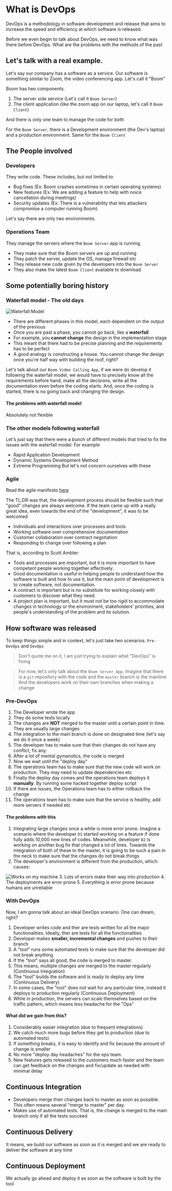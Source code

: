 # What is DevOps

DevOps is a methodology in software development and release that aims to increase the speed
and efficiency at which software is released.

Before we even begin to talk about DevOps, we need to know what was there before DevOps.
What are the problems with the methods of the past


## Let's talk with a real example.

Let's say our company has a software as a service. Our software is something similar to Zoom, the video conferencing app.
Let's call it "Boom"

Boom has two components.

1. The server side service (Let's call it `Boom Server`)
2. The client application (like the zoom app on our laptop, let's call it `Boom Client`)


And there is only one team to manage the code for both

For the `Boom Server`, there is a Development environment (the Dev's laptop) and a production
environment. Same for the `Boom Client`

## The People involved

### Developers

They write code. These includes, but not limited to:
- Bug fixes (Ex: Boom crashes sometimes in certain operating systems)
- New features (Ex: We are adding a feature to help with noice cancellation during meetings)
- Security updates (Ex: There is a vulnerability that lets attackers compromise a computer running Boom)


Let's say there are only two environments. 


### Operations Team

They manage the servers where the `Boom Server` app is running.
- They make sure that the Boom servers are up and running
- They patch the server, update the OS, manage firewall etc
- They release new code given by the developers into the `Boom Server`
- They also make the latest `Boom Client` available to download

## Some potentially boring history

### Waterfall model - The old days

![Waterfall Model](img/waterfall-model.png)

- There are different phases in this model, each dependent on the output of the previous
- Once you are past a phase, you cannot go back, like a **waterfall**
- For example, you **cannot change** the design in the implementation stage
- This meant that there had to be precise planning and the requirements has to be perfect
- A good analogy is constructing a house. You cannot change the design once you're half way with building the roof, right?


Let's talk about our `Boom Video Calling App`, if we were do develop it following the waterfall
model, we would have to precisely know all the requirements before hand, make all the decisions,
write all the documentation even before the coding starts.
And, once the coding is started, there is no going back and changing the design.


#### The problems with waterfall model

Absolutely not flexible


### The other models following waterfall

Let's just say that there were a bunch of different models that tried to fix the issues with
the waterfall model. 
For example
- Rapid Application Development
- Dynamic Systems Development Method
- Extreme Programming
But let's not concern ourselves with these

### Agile

Read the agile manifesto [here](http://agilemanifesto.org/principles.html)

The TL;DR was that, the development process should be flexible such that "good" changes are 
always welcome. If the team came up with a really great idea, even towards the end of the "development", it was to be welcomed


- Individuals and interactions over processes and tools
- Working software over comprehensive documentation
- Customer collaboration over contract negotiation
- Responding to change over following a plan 

That is, according to Scott Ambler:

- Tools and processes are important, but it is more important to have competent people working together effectively.
- Good documentation is useful in helping people to understand how the software is built and how to use it, but the main point of development is to create software, not documentation.
- A contract is important but is no substitute for working closely with customers to discover what they need.
- A project plan is important, but it must not be too rigid to accommodate changes in technology or the environment, stakeholders' priorities, and people's understanding of the problem and its solution.


## How software was released

To keep things simple and in context, let's just take two scenarios. `Pre-DevOps` and `DevOps`

> Don't quote me on it, I am just trying to explain what "DevOps" is fixing


> For now, let's only talk about the `Boom Server App`. Imagine that there is a 
> `git` repository with the code and the `master` branch is the mainline
> And the developers work on their own branches when making a change

### Pre-DevOps 

1. The Developer wrote the app
2. They do some tests locally
3. The changes are **NOT** merged to the master until a certain point in time. They are usually large changes
4. The integration to the main branch is done on designated time (let's say we do it once a week)
5. The developer has to make sure that their changes do not have any conflict, fix any.
6. After a lot of mental gymanstics, the code is merged
7. Now we wait until the "deploy day"
8. The operations team has to make sure that the new code will work on production. They may need to update dependencies etc
9. Finally the deploy day comes and the operations team deploys it **manually**. By running some hacked together deploy script
10. If there are issues, the Operations team has to either rollback the change
11. The operations team has to make sure that the service is healthy, add more servers if needed etc


#### The problems with this

1. Integrating large changes once a while is more error prone. Imagine a scenario where the
developer `D1` started working on a feature if done fully adds 10,000 new lines of codes.
Meanwhile, developer `D2` is working on another bug fix that changed a lot of lines.
Towards the integration of both of these to the master, it is going to be such a pain in the neck
to make sure that the changes do not break things
2. The developer's environment is different from the production, which causes:

![Works on my machine](img/works-on-my-machine.jpg)
3. Lots of errors make their way into production
4. The deployments are error prone
5. Everything is error prone because humans are unreliable


### With DevOps

Now, I am gonna talk about an ideal DevOps scenario. One can dream, right?

1. Developer writes code and ther are tests written for all the major functionalities.
Ideally, ther are tests for all the functionalities
2. Developer makes **smaller, incremental changes** and pushes to their branch
3. A "tool" runs some automated tests to make sure that the developer did not break anything
4. If the "tool" says all good, the code is merged to master.
5. This means, multiple changes are merged to the master regularly (Continuous Integration)
6. The "tool" builds the software and is ready to deploy any time (Continuous Delivery)
7. In some cases, the "tool" does not wait for any particular time, instead it deploys to production regularly (Continuous Deployment) 
8. While in production, the servers can scale themselves based on the traffic pattern, which means less headache for the "Ops"

#### What did we gain from this?

1. Considerably easier integration (due to frequent integrations)
2. We catch much more bugs before they get to production (due to automated tests)
3. If something breaks, it is easy to identify and fix because the amount of change is smaller
4. No more "deploy day headaches" for the ops team.
5. New features gets released to the customers much faster and the team can get feedback on the
changes and fix/update as needed with minimal delay

## Continuous Integration

- Developers merge their changes back to master as soon as possible. This often means several
"merge to master" per day.
- Makes use of automated tests. That is, the change is merged to the main branch only if all
the tests succeed

## Continuous Delivery

It means, we build our software as soon as it is merged and we are ready to deliver the software
at any time

## Continuous Deployment

We actually go ahead and deploy it as soon as the software is built by the tool
